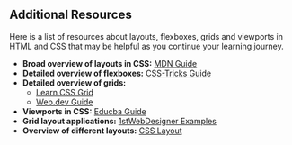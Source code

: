 ## Additional Resources

Here is a list of resources about layouts, flexboxes, grids and viewports in HTML and CSS that may be helpful as you continue your learning journey.

- **Broad overview of layouts in CSS:** [MDN Guide](https://developer.mozilla.org/en-US/docs/Learn/CSS/CSS_layout)
- **Detailed overview of flexboxes:** [CSS-Tricks Guide](https://css-tricks.com/snippets/css/a-guide-to-flexbox/)
- **Detailed overview of grids:** 
    - [Learn CSS Grid](https://learncssgrid.com/)
    - [Web.dev Guide](https://web.dev/learn/css/grid/)
- **Viewports in CSS:** [Educba Guide](https://www.educba.com/css-viewport/)
- **Grid layout applications:** [1stWebDesigner Examples](https://1stwebdesigner.com/fascinating-css-grid-layout-examples-and-tutorials/)
- **Overview of different layouts:** [CSS Layout](https://csslayout.io/)